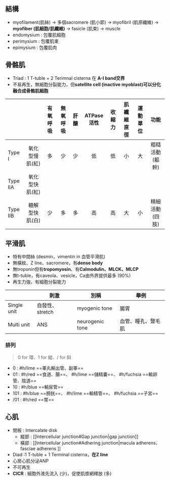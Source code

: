 ## 結構
- myofilament(肌絲) -> 多個sacromere (肌小節) -> myofibril (肌原纖維) -> **myofiber (肌細胞/肌纖維)** -> fasicle (肌束) -> muscle
- endomysium : 包覆肌細胞
- perimysium : 包覆肌束
- epimysium : 包覆肌肉
## 骨骼肌
- Triad : 1 T-tuble + 2 Terimnal cisterna 在 **A-I band交界**
- 不易再生，無細胞分裂能力，但**satellite cell (inactive myoblast)可以分化融合成骨骼肌細胞**

|          |                | 有氧呼吸 | 無氧呼吸 | 肝醣 | ATPase活性 | 收縮力 | 肌纖維直徑 | 運動單位 |      功能      |
|----------|:--------------:|:--------:|:--------:|:----:|:----------:|:------:|:----------:|:--------:|:--------------:|
| Type I   | 氧化型慢肌(紅) |    多    |    少    |  少  |     低     |   低   |     小     |    大    | 粗糙活動(軀幹) |
| Type IIA | 氧化型快肌(紅) |          |          |      |            |        |            |          |                |
| Type IIB | 糖解型快肌(白) |    少    |    多    |  多  |     高     |   高   |     大     |    小    | 精細活動(四肢) |

## 平滑肌
- 特有中間絲 (desmin，vimentin in 血管平滑肌)
- 無橫紋、Z line、sacromere，有**dense body**
- 無troponin但有**tropomyosin**、有**Calmodulin、MLCK、MLCP**
- 無t-tuble，有caveola、vesicle，Ca由外界提供最多 (90%)
- 再生力強，有細胞分裂能力

|             | 刺激            | 別稱            | 舉例               |
|-------------|-----------------|-----------------|--------------------|
| Single unit | 自發性、stretch | myogenic tone   | 腸胃               |
| Multi unit  | ANS             | neurogenic tone | 血管、瞳孔、豎毛肌 |

### 排列
>0 for 環、1 for 縱、/ for 斜
- 0 :  #h/lime ==睪丸輸出管、副睪==
- 01 : #h/red ==食道、腸==、 #h/lime  ==儲精囊==、 #h/fuchsia ==輸卵管、陰道==
- 10 : #h/blue ==輸尿管==
- 101 : #h/blue ==膀胱==、 #h/lime  ==輸精管==、 #h/fuchsia ==子宮==
- /01 : #h/red ==胃==

## 心肌
- 閏板 : Intercalate disk
	- 縱部 : [[Intercellular junction#Gap junction|gap junction]]
	- 橫部 : [[Intercellular junction#Adhering junction|macula adherens、fasciae adherens ]]
- Diad :1 T-tuble + 1 Terminal cisterna，**在Z line**
- 心房心肌分泌ANP
- 不可再生
- **CICR** : 細胞外液先流入 (少)，促使肌漿網釋放 (多)